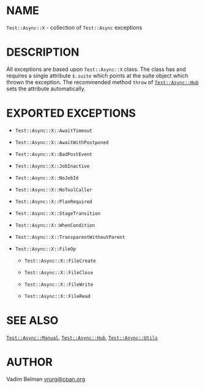 NAME
====



`Test::Async::X` - collection of `Test::Async` exceptions

DESCRIPTION
===========



All exceptions are based upon `Test::Async::X` class. The class has and requires a single attribute `$.suite` which points at the suite object which thrown the exception. The recommended method `throw` of [`Test::Async::Hub`](https://github.com/vrurg/raku-Test-Async/blob/v0.1.901/docs/md/Test/Async/Hub.md) sets the attribute automatically.

EXPORTED EXCEPTIONS
===================

  * `Test::Async::X::AwaitTimeout`

  * `Test::Async::X::AwaitWithPostponed`

  * `Test::Async::X::BadPostEvent`

  * `Test::Async::X::JobInactive`

  * `Test::Async::X::NoJobId`

  * `Test::Async::X::NoToolCaller`

  * `Test::Async::X::PlanRequired`

  * `Test::Async::X::StageTransition`

  * `Test::Async::X::WhenCondition`

  * `Test::Async::X::TransparentWithoutParent`

  * `Test::Async::X::FileOp`

    * `Test::Async::X::FileCreate`

    * `Test::Async::X::FileClose`

    * `Test::Async::X::FileWrite`

    * `Test::Async::X::FileRead`

SEE ALSO
========

[`Test::Async::Manual`](https://github.com/vrurg/raku-Test-Async/blob/v0.1.901/docs/md/Test/Async/Manual.md), [`Test::Async::Hub`](https://github.com/vrurg/raku-Test-Async/blob/v0.1.901/docs/md/Test/Async/Hub.md), [`Test::Async::Utils`](https://github.com/vrurg/raku-Test-Async/blob/v0.1.901/docs/md/Test/Async/Utils.md)

AUTHOR
======

Vadim Belman <vrurg@cpan.org>

